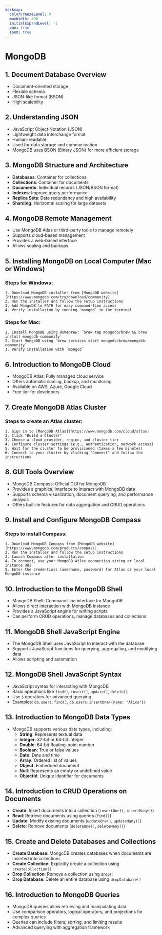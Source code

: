 ```yaml
---
markmap:
  colorFreezeLevel: 0
  maxWidth: 400
  initialExpandLevel: -1
  pan: true
  zoom: true
---
```


# MongoDB

## 1. Document Database Overview

- Document-oriented storage
- Flexible schema
- JSON-like format (BSON)
- High scalability

## 2. Understanding JSON

- JavaScript Object Notation (JSON)
- Lightweight data interchange format
- Human-readable
- Used for data storage and communication
- MongoDB uses BSON (Binary JSON) for more efficient storage

## 3. MongoDB Structure and Architecture

- **Databases**: Container for collections
- **Collections**: Container for documents
- **Documents**: Individual records (JSON/BSON format)
- **Indexes**: Improve query performance
- **Replica Sets**: Data redundancy and high availability
- **Sharding**: Horizontal scaling for large datasets

## 4. MongoDB Remote Management

- Use MongoDB Atlas or third-party tools to manage remotely
- Supports cloud-based management
- Provides a web-based interface
- Allows scaling and backups

## 5. Installing MongoDB on Local Computer (Mac or Windows)

### Steps for Windows:

    1. Download MongoDB installer from [MongoDB website](https://www.mongodb.com/try/download/community)
    2. Run the installer and follow the setup instructions
    3. Add MongoDB to PATH for easy command-line access
    4. Verify installation by running `mongod` in the terminal

### Steps for Mac:

    1. Install MongoDB using Homebrew: `brew tap mongodb/brew && brew install mongodb-community`
    2. Start MongoDB using `brew services start mongodb/brew/mongodb-community`
    3. Verify installation with `mongod`

## 6. Introduction to MongoDB Cloud

- MongoDB Atlas: Fully managed cloud service
- Offers automatic scaling, backup, and monitoring
- Available on AWS, Azure, Google Cloud
- Free tier for developers

## 7. Create MongoDB Atlas Cluster

### Steps to create an Atlas cluster:

    1. Sign in to [MongoDB Atlas](https://www.mongodb.com/cloud/atlas)
    2. Click "Build a Cluster"
    3. Choose a cloud provider, region, and cluster tier
    4. Configure cluster settings (e.g., authentication, network access)
    5. Wait for the cluster to be provisioned (takes a few minutes)
    6. Connect to your cluster by clicking "Connect" and follow the instructions

## 8. GUI Tools Overview

- MongoDB Compass: Official GUI for MongoDB
- Provides a graphical interface to interact with MongoDB data
- Supports schema visualization, document querying, and performance analysis
- Offers built-in features for data aggregation and CRUD operations

## 9. Install and Configure MongoDB Compass

### Steps to install Compass:

    1. Download MongoDB Compass from [MongoDB website](https://www.mongodb.com/products/compass)
    2. Run the installer and follow the setup instructions
    3. Launch Compass after installation
    4. To connect, use your MongoDB Atlas connection string or local instance URI
    5. Enter the credentials (username, password) for Atlas or your local MongoDB instance

## 10. Introduction to the MongoDB Shell

- MongoDB Shell: Command-line interface for MongoDB
- Allows direct interaction with MongoDB instance
- Provides a JavaScript engine for writing scripts
- Can perform CRUD operations, manage databases and collections

## 11. MongoDB Shell JavaScript Engine

- The MongoDB Shell uses JavaScript to interact with the database
- Supports JavaScript functions for querying, aggregating, and modifying data
- Allows scripting and automation

## 12. MongoDB Shell JavaScript Syntax

- JavaScript syntax for interacting with MongoDB
- Basic operations like `find()`, `insert()`, `update()`, `delete()`
- Use `$` operators for advanced querying
- Examples: `db.users.find()`, `db.users.insertOne({name: "Alice"})`

## 13. Introduction to MongoDB Data Types

- MongoDB supports various data types, including:
  - **String**: Represents textual data
  - **Integer**: 32-bit or 64-bit integer
  - **Double**: 64-bit floating-point number
  - **Boolean**: True or false values
  - **Date**: Date and time
  - **Array**: Ordered list of values
  - **Object**: Embedded document
  - **Null**: Represents an empty or undefined value
  - **ObjectId**: Unique identifier for documents

## 14. Introduction to CRUD Operations on Documents

- **Create**: Insert documents into a collection (`insertOne()`, `insertMany()`)
- **Read**: Retrieve documents using queries (`find()`)
- **Update**: Modify existing documents (`updateOne()`, `updateMany()`)
- **Delete**: Remove documents (`deleteOne()`, `deleteMany()`)

## 15. Create and Delete Databases and Collections

- **Create Database**: MongoDB creates databases when documents are inserted into collections
- **Create Collection**: Explicitly create a collection using `createCollection()`
- **Drop Collection**: Remove a collection using `drop()`
- **Drop Database**: Delete an entire database using `dropDatabase()`

## 16. Introduction to MongoDB Queries

- MongoDB queries allow retrieving and manipulating data
- Use comparison operators, logical operators, and projections for complex queries
- Queries can include filters, sorting, and limiting results
- Advanced querying with aggregation framework
